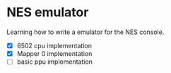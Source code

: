 # NES emulator  

Learning how to write a emulator for the NES console. 

- [X] 6502 cpu implementation
- [X] Mapper 0 implementation
- [ ] basic ppu implementation
